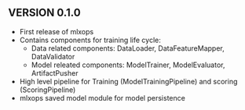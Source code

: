 ## VERSION 0.1.0
* First release of mlxops
* Contains components for training life cycle:
  * Data related components: DataLoader, DataFeatureMapper, DataValidator
  * Model releated components: ModelTrainer, ModelEvaluator, ArtifactPusher
* High level pipeline for Training (ModelTrainingPipeline) and scoring (ScoringPipeline)
* mlxops saved model module for model persistence

